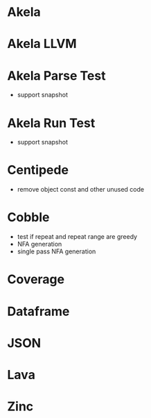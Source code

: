 # Akela

# Akela LLVM

# Akela Parse Test
* support snapshot

# Akela Run Test
* support snapshot

# Centipede
* remove object const and other unused code

# Cobble
* test if repeat and repeat range are greedy
* NFA generation
* single pass NFA generation

# Coverage

# Dataframe

# JSON

# Lava

# Zinc
